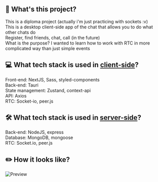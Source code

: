 ## 🤔 What's this project?
This is a diploma project (actually i'm just practicing with sockets :v)<br>
This is a desktop client-side app of the chat that allows you to do what other chats do<br>
Register, find friends, chat, call (in the future)<br>
What is the purpose? I wanted to learn how to work with RTC in more complicated way than just simple events

## 💻 What tech stack is used in [client-side](https://github.com/Rynn-Lee/Quill-Messenger.Client)?
Front-end: NextJS, Sass, styled-components<br>
Back-end: Tauri<br>
State management: Zustand, context-api <br>
API: Axios <br>
RTC: Socket-io, peer.js <br>

## 🛠️ What tech stack is used in [server-side](https://github.com/Rynn-Lee/Quill-Messenger.Server)?
Back-end: NodeJS, express<br>
Database: MongoDB, mongoose<br>
RTC: Socket.io, peer.js

## ✏️ How it looks like? 
![Preview](https://github.com/Rynn-Lee/Quill-Messenger.Client/blob/main/public/Preview.png)

